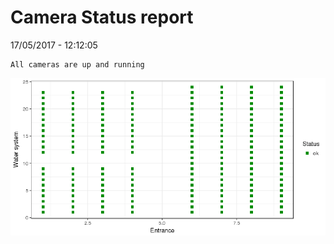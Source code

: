 Camera Status report
================
17/05/2017 - 12:12:05

    All cameras are up and running

![](camreport_files/figure-markdown_github/unnamed-chunk-2-1.png)
